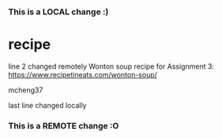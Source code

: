 ### This is a LOCAL change :)

# recipe
line 2 changed remotely
Wonton soup recipe for Assignment 3: https://www.recipetineats.com/wonton-soup/

mcheng37

last line changed locally

### This is a REMOTE change :O
